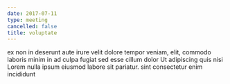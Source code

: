 ```yaml
---
date: 2017-07-11
type: meeting
cancelled: false
title: voluptate
---
```

ex non in deserunt aute irure velit dolore tempor veniam, elit, commodo laboris minim in ad culpa fugiat sed esse cillum dolor Ut adipiscing quis nisi Lorem nulla ipsum eiusmod labore sit pariatur. sint consectetur enim incididunt